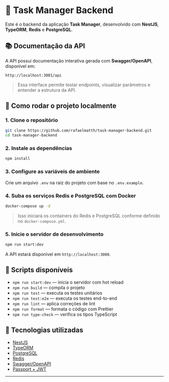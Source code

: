 # 🧠 Task Manager Backend

Este é o backend da aplicação **Task Manager**, desenvolvido com **NestJS**, **TypeORM**, **Redis** e **PostgreSQL**.

## 📚 Documentação da API

A API possui documentação interativa gerada com **Swagger/OpenAPI**, disponível em:

```
http://localhost:3001/api
```

> Essa interface permite testar endpoints, visualizar parâmetros e entender a estrutura da API.

## 🚀 Como rodar o projeto localmente

### 1. Clone o repositório

```bash
git clone https://github.com/rafaelmatth/task-manager-backend.git
cd task-manager-backend
```

### 2. Instale as dependências

```bash
npm install
```

### 3. Configure as variáveis de ambiente

Crie um arquivo `.env` na raiz do projeto com base no `.env.example`.


### 4. Suba os serviços Redis e PostgreSQL com Docker

```bash
docker-compose up -d
```

> Isso iniciará os containers do Redis e PostgreSQL conforme definido no `docker-compose.yml`.

### 5. Inicie o servidor de desenvolvimento

```bash
npm run start:dev
```

A API estará disponível em `http://localhost:3000`.

## 🧰 Scripts disponíveis

- `npm run start:dev` — inicia o servidor com hot reload
- `npm run build` — compila o projeto
- `npm run test` — executa os testes unitários
- `npm run test:e2e` — executa os testes end-to-end
- `npm run lint` — aplica correções de lint
- `npm run format` — formata o código com Prettier
- `npm run type-check` — verifica os tipos TypeScript

## 🧪 Tecnologias utilizadas

- [NestJS](https://nestjs.com/)
- [TypeORM](https://typeorm.io/)
- [PostgreSQL](https://www.postgresql.org/)
- [Redis](https://redis.io/)
- [Swagger/OpenAPI](https://swagger.io/)
- [Passport + JWT](https://docs.nestjs.com/security/authentication)

---
